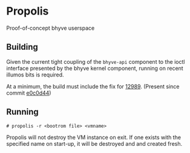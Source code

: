# Propolis

Proof-of-concept bhyve userspace


## Building

Given the current tight coupling of the `bhyve-api` component to the ioctl
interface presented by the bhyve kernel component, running on recent illumos
bits is required.

At a minimum, the build must include the fix for
[12989](https://www.illumos.org/issues/12989). (Present since commit
[e0c0d44](https://github.com/illumos/illumos-gate/commit/e0c0d44e917080841514d0dd031a696c74e8c435))

## Running

```
# propolis -r <bootrom file> <vmname>
```

Propolis will not destroy the VM instance on exit.  If one exists with the
specified name on start-up, it will be destroyed and and created fresh.
